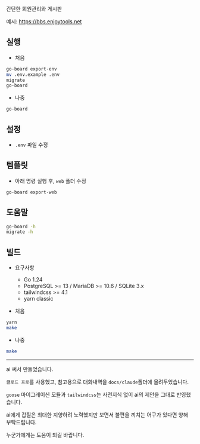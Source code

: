 간단한 회원관리와 게시판

예시: https://bbs.enjoytools.net


## 실행

* 처음
```sh
go-board export-env
mv .env.example .env
migrate
go-board
```

* 나중
```sh
go-board
```


## 설정

* `.env` 파일 수정


## 템플릿

* 아래 명령 실행 후, `web` 폴더 수정
```sh
go-board export-web
```


## 도움말

```sh
go-board -h
migrate -h
```


## 빌드

* 요구사항
    * Go 1.24
    * PostgreSQL >= 13 / MariaDB >= 10.6 / SQLite 3.x
    * tailwindcss >= 4.1
    * yarn classic

* 처음
```sh
yarn
make
```

* 나중
```sh
make
```


----

ai 써서 만들었습니다.

`클로드 프로`를 사용했고, 참고용으로 대화내역을 `docs/claude`폴더에 올려두었습니다.

`goose` 마이그레이션 모듈과 `tailwindcss`는 사전지식 없이 ai의 제안을 그대로 반영했습니다.

ai에게 갑질은 최대한 지양하려 노력했지만 보면서 불편을 끼치는 어구가 있다면 양해 부탁드립니다.

누군가에게는 도움이 되길 바랍니다.
